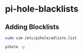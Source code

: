 # pi-hole-blacklists


## Adding Blocklists

```bash
sudo vim /etc/pihole/adlists.list
```

```bash
pihole -g
```

